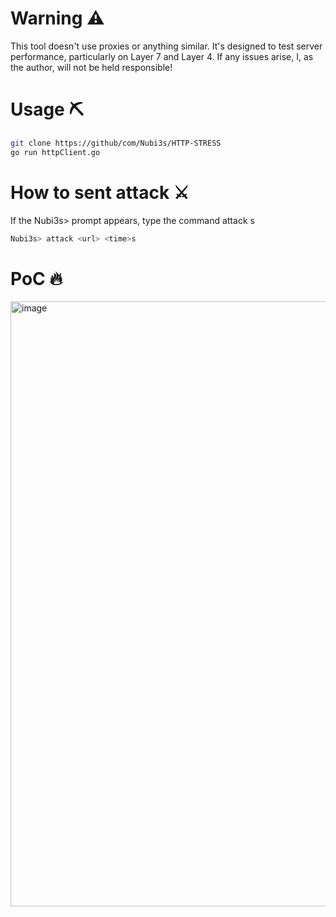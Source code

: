 # Warning ⚠️
This tool doesn't use proxies or anything similar. It's designed to test server performance, particularly on Layer 7 and Layer 4. If any issues arise, I, as the author, will not be held responsible!

# Usage ⛏️
```bash
git clone https://github/com/Nubi3s/HTTP-STRESS
go run httpClient.go
```

# How to sent attack ⚔️
If the Nubi3s> prompt appears, type the command attack <url> <time>s
```python
Nubi3s> attack <url> <time>s
```

# PoC 🔥
<img width="1919" height="968" alt="image" src="https://github.com/user-attachments/assets/877aa982-ff3a-4eb9-8b89-b5990ba52c88" />
